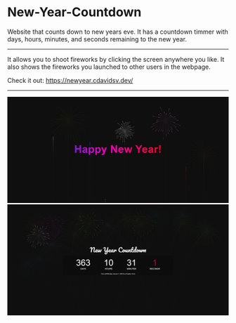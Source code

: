 # New-Year-Countdown
Website that counts down to new years eve. It has a countdown timmer with days, hours, minutes, and seconds remaining to the new year.

---
It allows you to shoot fireworks by clicking the screen anywhere you like. It also shows the fireworks you launched to other users in the webpage.

Check it out: https://newyear.cdavidsv.dev/

---
![Showcase 1](./frontend/src/assets/images/new-year.png)
![Showcase 2](./frontend/src/assets/images/countdown.png)
